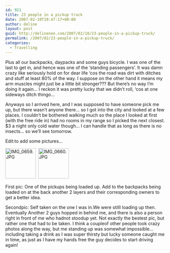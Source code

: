 ```yaml
---
id: 921
title: 23 people in a pickup truck
date: 2007-02-10T19:47:17+00:00
author: deline
layout: post
guid: http://delineneo.com/2007/02/10/23-people-in-a-pickup-truck/
permalink: /2007/02/23-people-in-a-pickup-truck/
categories:
  - Travelling
---
```

Plus all our backpacks, daypacks and some guys bicycle. I was one of the last to get in, and hence was one of the &#8216;standing passengers&#8217;. It was damn crazy like seriously hold on for dear life &#8216;cos the road was dirt with ditches and stuff at least 80% of the way. I suppose on the other hand it means my arm muscles might just be a little bit stronger??? But there&#8217;s no way I&#8217;m doing it again&#8230; I reckon it was pretty lucky that we didn&#8217;t roll, &#8216;cos at one sideways ditch thingo&#8230;

Anyways so I arrived here, and I was supposed to have someone pick me up, but there wasn&#8217;t anyone there&#8230; so I got into the city and looked at a few places. I couldn&#8217;t be bothered walking much so the place I looked at first (with the free ride in) had no rooms in my range so I picked the next closest. $3 a night only cold water though&#8230; I can handle that as long as there is no insects&#8230; so we&#8217;ll see tomorrow.

Edit:to add some pictures&#8230;

[<img id="image855" height="96" alt="IMG_0659.JPG" src="http://delineneo.com/wp-content/uploads/2007/02/IMG_0659.thumbnail.JPG" />](http://delineneo.com/wp-content/uploads/2007/02/IMG_0659.jpg)  [<img id="image856" height="96" alt="IMG_0660.JPG" src="http://delineneo.com/wp-content/uploads/2007/02/IMG_0660.thumbnail.JPG" />](http://delineneo.com/wp-content/uploads/2007/02/IMG_0660)

First pic: One of the pickups being loaded up. Add to the backpacks being loaded on at the back another 2 layers and their corresponding owners to get a better idea.

Secondpic: Self taken on the one I was in.We were stilll loading up then. Eventually Another 2 guys hopped in behind me, and there is also a person right in front of me who hadnot stoodup yet. Not exactly the bestest pic, but rather one that had to be taken. I think a coupleof other people took crazy photos along the way, but me standing up was somewhat impossible&#8230;including taking a drink as I was super thirsty but lucky someone caught me in time, as just as I have my hands free the guy decides to start driving again!